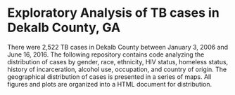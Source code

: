 
# Exploratory Analysis of TB cases in Dekalb County, GA

There were 2,522 TB cases in Dekalb County between January 3, 2006 and June 16, 2016. The following repository contains code analyzing the distribution of cases by gender, race, ethnicity, HIV status, homeless status, history of incarceration, alcohol use, occupation, and country of origin. The geographical distribution of cases is presented in a series of maps. All figures and plots are organized into a HTML document for distribution. 
